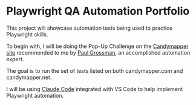 # Playwright QA Automation Portfolio

This project will showcase automation tests being used to practice Playwright skills.

To begin with, I will be doing the Pop-Up Challenge on the [Candymapper site](http://www.candymapper.com) recommended to me by [Paul Grossman](https://www.linkedin.com/in/pmgrossman/), an accomplished automation expert. 

The goal is to run the set of tests listed on both candymapper.com and candymapper.net.

I will be using [Claude Code](https://marketplace.visualstudio.com/items?itemName=anthropic.claude-code) integrated with VS Code to help implement Playwright automation.
